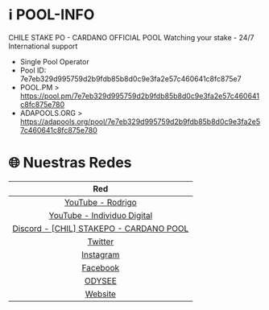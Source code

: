 # ℹ️ POOL-INFO
CHILE STAKE PO - CARDANO OFFICIAL POOL Watching your stake - 24/7 International support

- Single Pool Operator
- Pool ID: 7e7eb329d995759d2b9fdb85b8d0c9e3fa2e57c460641c8fc875e7
- POOL.PM > https://pool.pm/7e7eb329d995759d2b9fdb85b8d0c9e3fa2e57c460641c8fc875e780
- ADAPOOLS.ORG > https://adapools.org/pool/7e7eb329d995759d2b9fdb85b8d0c9e3fa2e57c460641c8fc875e780

# 🌐 Nuestras Redes
| Red                                                                                 |
| :---------------------------------------------------------------------------------: |
| [YouTube - Rodrigo](https://www.youtube.com/channel/UCH_lYL9BJ5hLKwZkR90NSBA/videos)|
| [YouTube - Individuo Digital](https://www.youtube.com/c/IndividuoDigital/videos)    |
| [Discord - [CHIL] STAKEPO - CARDANO POOL](https://discord.gg/tc2QGFNK)              |
| [Twitter](https://twitter.com/CHILESTAKEPO)                                         |
| [Instagram](https://www.instagram.com/chilestakepo/)                                |
| [Facebook](https://www.facebook.com/Chilestakepo/)                                  |
| [ODYSEE](https://odysee.com/@individuodigital:0)                                    |
| [Website](https://chilestakepo.cl/)                                                 |
